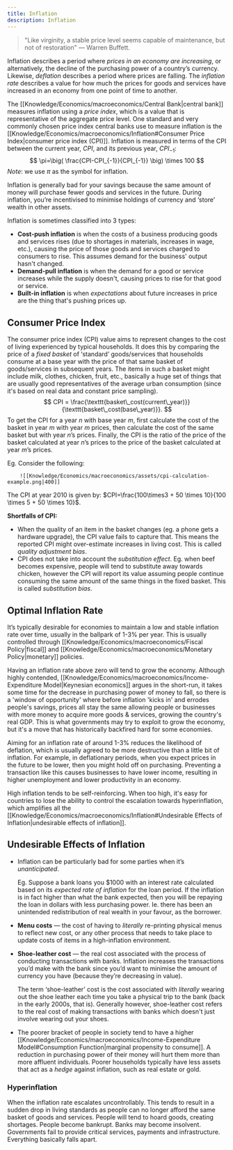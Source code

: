 ```yaml
---
title: Inflation
description: Inflation
---
```


> "Like virginity, a stable price level seems capable of maintenance, but not of restoration" — Warren Buffett.

Inflation describes a period where *prices in an economy are increasing*, or alternatively, the decline of the purchasing power of a country’s currency. Likewise, *deflation* describes a period where prices are falling. The *inflation rate* describes a value for how much the prices for goods and services have increased in an economy from one point of time to another.

The [[Knowledge/Economics/macroeconomics/Central Bank|central bank]] measures inflation using a *price index*, which is a value that is representative of the aggregate price level. One standard and very commonly chosen price index central banks use to measure inflation is the [[Knowledge/Economics/macroeconomics/Inflation#Consumer Price Index|consumer price index (CPI)]]. Inflation is measured in terms of the CPI between the current year, $CPI$, and its previous year, $CPI_{-1}$:
$$
	\pi=\big( \frac{CPI-CPI_{-1}}{CPI_{-1}} \big) \times 100
$$
*Note*: we use $\pi$ as the symbol for inflation.

Inflation is generally bad for your savings because the same amount of money will purchase fewer goods and services in the future. During inflation, you’re incentivised to minimise holdings of currency and ‘store’ wealth in other assets.

Inflation is sometimes classified into 3 types:
- **Cost-push inflation** is when the costs of a business producing goods and services rises (due to shortages in materials, increases in wage, etc.), causing the price of those goods and services charged to consumers to rise. This assumes demand for the business' output hasn't changed.
- **Demand-pull inflation** is when the demand for a good or service increases while the supply doesn't, causing prices to rise for that good or service.
- **Built-in inflation** is when *expectations* about future increases in price are the thing that's pushing prices up.

## Consumer Price Index
The consumer price index (CPI) value aims to represent changes to the cost of living experienced by typical households. It does this by comparing the price of a *fixed basket* of ‘standard’ goods/services that households consume at a base year with the price of that same basket of goods/services in subsequent years. The items in such a basket might include milk, clothes, chicken, fruit, etc., basically a huge set of things that are usually good representatives of the average urban consumption (since it's based on real data and constant price sampling).
$$
	CPI = \frac{\texttt{basket\_cost(current\_year)}}{\texttt{basket\_cost(base\_year)}}.
$$
To get the CPI for a year $n$ with base year $m$, first calculate the cost of the basket in year $m$ with year $m$ prices, then calculate the cost of the same basket but with year $n$’s prices. Finally, the CPI is the ratio of the price of the basket calculated at year $n$’s prices to the price of the basket calculated at year $m$’s prices.

Eg. Consider the following:
	
		![[Knowledge/Economics/macroeconomics/assets/cpi-calculation-example.png|400]]
The CPI at year 2010 is given by: $CPI=\frac{100\times3 + 50 \times 10}{100 \times 5 + 50 \times 10}$.

**Shortfalls of CPI:**
- When the quality of an item in the basket changes (eg. a phone gets a hardware upgrade), the CPI value fails to capture that. This means the reported CPI might over-estimate increases in living cost. This is called *quality adjustment bias*.
- CPI does not take into account the *substitution effect*. Eg. when beef becomes expensive, people will tend to substitute away towards chicken, however the CPI will report its value assuming people continue consuming the same amount of the same things in the fixed basket. This is called *substitution bias*.

## Optimal Inflation Rate
It’s typically desirable for economies to maintain a low and stable inflation rate over time, usually in the ballpark of 1-3% per year. This is usually controlled through [[Knowledge/Economics/macroeconomics/Fiscal Policy|fiscal]] and [[Knowledge/Economics/macroeconomics/Monetary Policy|monetary]] policies.

Having an inflation rate above zero will tend to grow the economy. Although highly contended, [[Knowledge/Economics/macroeconomics/Income-Expenditure Model|Keynesian economics]] argues in the short-run, it takes some time for the decrease in purchasing power of money to fall, so there is a 'window of opportunity' where before inflation 'kicks in' and errodes people's savings, prices all stay the same allowing people or businesses with more money to acquire more goods & services, growing the country's real GDP. This is what governments may try to exploit to grow the economy, but it's a move that has historically backfired hard for some economies.

Aiming for an inflation rate of around 1-3% reduces the likelihood of deflation, which is usually agreed to be more destructive than a little bit of inflation. For example, in deflationary periods, when you expect prices in the future to be lower, then you might hold off on purchasing. Preventing a transaction like this causes businesses to have lower income, resulting in higher unemployment and lower productivity in an economy.

High inflation tends to be self-reinforcing. When too high, it's easy for countries to lose the ability to control the escalation towards hyperinflation, which amplifies all the [[Knowledge/Economics/macroeconomics/Inflation#Undesirable Effects of Inflation|undesirable effects of inflation]].

## Undesirable Effects of Inflation
- Inflation can be particularly bad for some parties when it’s *unanticipated*.
  
  Eg. Suppose a bank loans you $1000 with an interest rate calculated based on its *expected rate of inflation* for the loan period. If the inflation is in fact higher than what the bank expected, then you will be repaying the loan in dollars with less purchasing power. Ie. there has been an unintended redistribution of real wealth in your favour, as the borrower.
- **Menu costs** — the cost of having to *literally* re-printing physical menus to reflect new cost, or any other process that needs to take place to update costs of items in a high-inflation environment.
- **Shoe-leather cost** — the real cost associated with the process of conducting transactions with banks. Inflation increases the transactions you’d make with the bank since you’d want to minimise the amount of currency you have (because they’re decreasing in value).
  
  The term ‘shoe-leather’ cost is the cost associated with *literally* wearing out the shoe leather each time you take a physical trip to the bank (back in the early 2000s, that is). Generally however, shoe-leather cost refers to the real cost of making transactions with banks which doesn't just involve wearing out your shoes. 
 - The poorer bracket of people in society tend to have a higher [[Knowledge/Economics/macroeconomics/Income-Expenditure Model#Consumption Function|marginal propensity to consume]]. A reduction in purchasing power of their money will hurt them more than more affluent individuals. Poorer households typically have less assets that act as a *hedge* against inflation, such as real estate or gold.

### Hyperinflation
When the inflation rate escalates uncontrollably. This tends to result in a sudden drop in living standards as people can no longer afford the same basket of goods and services. People will tend to hoard goods, creating shortages. People become bankrupt. Banks may become insolvent. Governments fail to provide critical services, payments and infrastructure. Everything basically falls apart.
